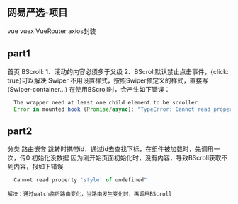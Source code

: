 ## 网易严选-项目
  vue vuex VueRouter axios封装 
## part1
  首页
  BScroll:
      1、滚动的内容必须多于父级
      2、BScroll默认禁止点击事件，{click: true}可以解决
  Swiper
      不用设置样式，按照Swiper预定义的样式，直接写 (Swiper-container...)
  在使用BScroll时，会产生如下错误：
  ```js
    The wrapper need at least one child element to be scroller
    Error in mounted hook (Promise/async): "TypeError: Cannot read property 'style' of undefined"
  ```
## part2
  分类
  路由嵌套
    跳转时携带id，通过id去查找下标，在组件被加载时，先调用一次，传0
  初始化没数据
    因为刚开始页面初始化时，没有内容，导致BScroll获取不到内容，报如下错误
  ```js
    Cannot read property 'style' of undefined"
  ```
    解决：通过watch监听路由变化，当路由发生变化时，再调用BScroll